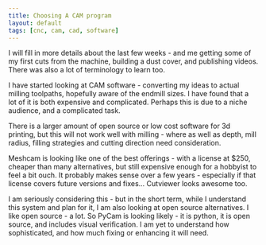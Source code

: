 ```yaml
---
title: Choosing A CAM program
layout: default
tags: [cnc, cam, cad, software]
---
```

I will fill in more details about the last few weeks - and me getting some of my first cuts from the machine, 
building a dust cover, and publishing videos. There was also a lot of terminology to learn too.

I have started looking at CAM software - converting my ideas to actual milling toolpaths, hopefully aware of the endmill sizes. I have found that a lot of it is both expensive and complicated. Perhaps this is due to a niche audience, and a complicated task. 

There is a larger amount of open source or low cost software for 3d printing, but this will not work well with milling - where as well as depth, mill radius, filling strategies and cutting direction need consideration.

Meshcam is looking like one of the best offerings - with a license at $250, cheaper than many alternatives, but still expensive enough for a hobbyist to feel a bit ouch. It probably makes sense over a few years - especially if that license covers future versions and fixes... Cutviewer looks awesome too.

I am seriously considering this - but in the short term, while I understand this system and plan for it, I am also looking at open source alternatives. I like open source - a lot. So PyCam is looking likely - it is python, it is open source, and includes visual verification. I am yet to understand how sophisticated, and how much fixing or enhancing it will need.
